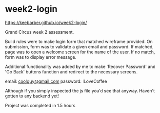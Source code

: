 # week2-login
https://keebarber.github.io/week2-login/

Grand Circus week 2 assessment.

Build rules were to make login form that matched wireframe provided. On submission, form was to validate a given email and password. 
If matched, page was to open a welcome screen for the name of the user. If no match, form was to display error message. 

Additional functionality was added by me to make 'Recover Password' and 'Go Back' buttons function and redirect to the necessary screens.

email: coolguy@gmail.com
password: ILoveCoffee

Although if you simply inspected the js file you'd see that anyway. Haven't gotten to any backend yet!

Project was completed in 1.5 hours. 
